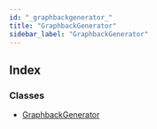 ```yaml
---
id: "_graphbackgenerator_"
title: "GraphbackGenerator"
sidebar_label: "GraphbackGenerator"
---
```


## Index

### Classes

* [GraphbackGenerator](../classes/_graphbackgenerator_.graphbackgenerator.md)
